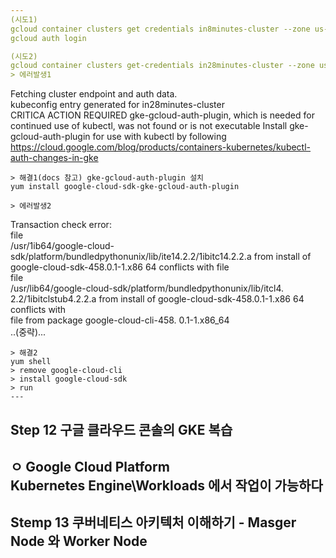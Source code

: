 ```yaml
---
(시도1)   
gcloud container clusters get credentials in8minutes-cluster --zone us-centrall-a -project theta-style-403004   
gcloud auth login    

(시도2)
gcloud container clusters get-credentials in28minutes-cluster --zone us-centrall-a -project theta-style-403004   
> 에러발생1    
```
Fetching cluster endpoint and auth data.   
kubeconfig entry generated for in28minutes-cluster   
CRITICA ACTION REQUIRED gke-gcloud-auth-plugin, which is needed for continued use of kubectl, was not found or is not executable Install
gke-gcloud-auth-plugin for use with kubectl by following
https://cloud.google.com/blog/products/containers-kubernetes/kubectl-auth-changes-in-gke   
```
> 해결1(docs 참고) gke-gcloud-auth-plugin 설치   
yum install google-cloud-sdk-gke-gcloud-auth-plugin   

> 에러발생2   
```
Transaction check error:   
file   
/usr/1ib64/google-cloud-sdk/platform/bundledpythonunix/lib/ite14.2.2/1ibitc14.2.2.a from install of google-cloud-sdk-458.0.1-1.x86 64 conflicts with file   
file   
/usr/lib64/google-cloud-sdk/platform/bundledpythonunix/lib/itcl4. 2.2/1ibitclstub4.2.2.a from install of google-cloud-sdk-458.0.1-1.x86 64 conflicts with   
file from package google-cloud-cli-458. 0.1-1.x86_64   
..(중략)...   
```
> 해결2   
yum shell   
> remove google-cloud-cli   
> install google-cloud-sdk   
> run   
---
```

## Step 12 구글 클라우드 콘솔의 GKE 복습   
ㅇ Google Cloud Platform   
Kubernetes Engine\Workloads 에서 작업이 가능하다   
---
## Stemp 13 쿠버네티스 아키텍처 이해하기 - Masger Node 와 Worker Node   


